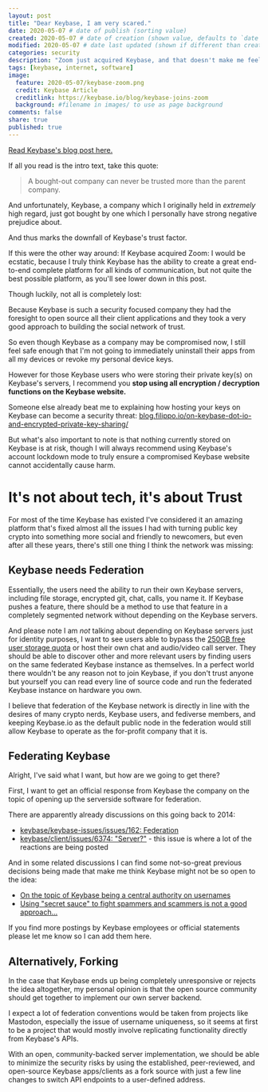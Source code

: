 ```yaml
---
layout: post
title: "Dear Keybase, I am very scared."
date: 2020-05-07 # date of publish (sorting value)
created: 2020-05-07 # date of creation (shown value, defaults to `date`)
modified: 2020-05-07 # date last updated (shown if different than created)
categories: security
description: "Zoom just acquired Keybase, and that doesn't make me feel too great about it..."
tags: [keybase, internet, software]
image:
  feature: 2020-05-07/keybase-zoom.png
  credit: Keybase Article
  creditlink: https://keybase.io/blog/keybase-joins-zoom
  background: #filename in images/ to use as page background
comments: false
share: true
published: true
---
```


[Read Keybase's blog post here.](https://keybase.io/blog/keybase-joins-zoom)

If all you read is the intro text, take this quote:

> A bought-out company can never be trusted more than the parent company.

And unfortunately, Keybase, a company which I originally held in *extremely* high regard, just got bought by one which I personally have strong negative prejudice about.

And thus marks the downfall of Keybase's trust factor.

If this were the other way around: If Keybase acquired Zoom: I would be ecstatic, because I truly think Keybase has the ability to create a great end-to-end complete platform for all kinds of communication, but not quite the best possible platform, as you'll see lower down in this post.

Though luckily, not all is completely lost:



Because Keybase is such a security focused company they had the foresight to open source all their client applications and they took a very good approach to building the social network of trust.

So even though Keybase as a company may be compromised now, I still feel safe enough that I'm not going to immediately uninstall their apps from all my devices or revoke my personal device keys.

However for those Keybase users who were storing their private key(s) on Keybase's servers, I recommend you **stop using all encryption / decryption functions on the Keybase website.**

Someone else already beat me to explaining how hosting your keys on Keybase can become a security threat: [blog.filippo.io/on-keybase-dot-io-and-encrypted-private-key-sharing/](https://blog.filippo.io/on-keybase-dot-io-and-encrypted-private-key-sharing/)

But what's also important to note is that nothing currently stored on Keybase is at risk, though I will always recommend using Keybase's account lockdown mode to truly ensure a compromised Keybase website cannot accidentally cause harm.

# It's not about tech, it's about Trust

For most of the time Keybase has existed I've considered it an amazing platform that's fixed almost all the issues I had with turning public key crypto into something more social and friendly to newcomers, but even after all these years, there's still one thing I think the network was missing:

## Keybase needs Federation

Essentially, the users need the ability to run their own Keybase servers, including file storage, encrypted git, chat, calls, you name it. If Keybase pushes a feature, there should be a method to use that feature in a completely segmented network without depending on the Keybase servers.

And please note I am *not* talking about depending on Keybase servers just for identity purposes, I want to see users able to bypass the [250GB free user storage quota](https://book.keybase.io/docs/files#storage) or host their own chat and audio/video call server. They should be able to discover other and more relevant users by finding users on the same federated Keybase instance as themselves. In a perfect world there wouldn't be any reason not to join Keybase, if you don't trust anyone but yourself you can read every line of source code and run the federated Keybase instance on hardware you own.

I believe that federation of the Keybase network is directly in line with the desires of many crypto nerds, Keybase users, and fediverse members, and keeping Keybase.io as the default public node in the federation would still allow Keybase to operate as the for-profit company that it is.

## Federating Keybase

Alright, I've said what I want, but how are we going to get there?

First, I want to get an official response from Keybase the company on the topic of opening up the serverside software for federation.

There are apparently already discussions on this going back to 2014:

 - [keybase/keybase-issues/issues/162: Federation](https://github.com/keybase/keybase-issues/issues/162)
 - [keybase/client/issues/6374: "Server?"](https://github.com/keybase/client/issues/6374) - this issue is where a lot of the reactions are being posted

And in some related discussions I can find some not-so-great previous decisions being made that make me think Keybase might not be so open to the idea:

 - [On the topic of Keybase being a central authority on usernames](https://github.com/keybase/keybase-issues/issues/166#issuecomment-47928476)
 - [Using "secret sauce" to fight spammers and scammers is not a good approach...](https://github.com/keybase/client/issues/6374#issuecomment-477285994)

If you find more postings by Keybase employees or official statements please let me know so I can add them here.

## Alternatively, Forking

In the case that Keybase ends up being completely unresponsive or rejects the idea altogether, my personal opinion is that the open source community should get together to implement our own server backend.

I expect a lot of federation conventions would be taken from projects like Mastodon, especially the issue of username uniqueness, so it seems at first to be a project that would mostly involve replicating functionality directly from Keybase's APIs.

With an open, community-backed server implementation, we should be able to minimize the security risks by using the established, peer-reviewed, and open-source Keybase apps/clients as a fork source with just a few line changes to switch API endpoints to a user-defined address.
